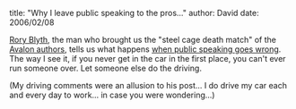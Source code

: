 
title: "Why I leave public speaking to the pros..."
author: David
date: 2006/02/08

[Rory Blyth](http://neopoleon.com/blog/), the man who brought us the "steel cage death match" of the [Avalon authors](http://neopoleon.com/blog/posts/17092.aspx), tells us what happens [when public speaking goes wrong](http://neopoleon.com/blog/posts/17449.aspx). The way I see it, if you never get in the car in the first place, you can't ever run someone over. Let someone else do the driving.

(My driving comments were an allusion to his post... I do drive my car each and every day to work... in case you were wondering...)
